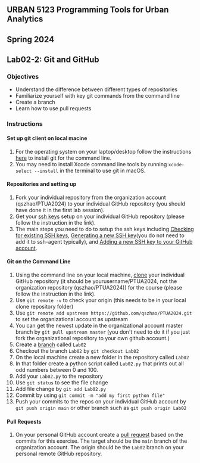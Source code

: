 ## URBAN 5123 Programming Tools for Urban Analytics
## Spring 2024
## Lab02-2: Git and GitHub

### Objectives

 - Understand the difference between different types of repositories
 - Familiarize yourself with key git commands from the command line
 - Create a branch
 - Learn how to use pull requests

### Instructions

#### Set up git client on local macine

 1. For the operating system on your laptop/desktop follow the instructions
    [here][git_cli] to install git for the command line.
 2. You may need to install Xcode command line tools by running `xcode-select --install` in the terminal to use git in macOS.

#### Repositories and setting up

 1. Fork your individual repository from the organization account (qszhao/PTUA2024) to your
    individual GitHub repository (you should have done it in the first lab session).
 2. Get your [ssh keys][ssh] setup on your individual GitHub repository (please follow the instruction in the link).
 3. The main steps you need to do to setup the ssh keys including [Checking for existing SSH keys][checkkey], [Generating a new SSH key][generatekey](you do not need to add it to ssh-agent typically), and [Adding a new SSH key to your GitHub account][addkey]. 

#### Git on the Command Line

 1. Using the command line on your local machine, [clone][clone] your individual GitHub
    repository (it should be yourusername/PTUA2024, not the organization repository (qszhao/PTUA2024)) for the course (please follow the instruction in the link).
 2. Use `git remote -v` to check your origin (this needs to be in your local clone repository folder) 
 3. Use `git remote add upstream https://github.com/qszhao/PTUA2024.git` to set the organizational account as upstream
 4. You can get the newest update in the organizational account master branch by `git pull upstream master` (you don't need to do it if you just fork the organizational repository to your own github account.)
 5. Create a [branch][branch] called `Lab02`
 6. Checkout the branch `Lab02` by `git checkout Lab02`
 7. On the local machine create a new folder in the repository called `Lab02`
 8. In that folder create a python script called `Lab02.py` that prints out all
    odd numbers between 0 and 100.
 9. Add your `Lab02.py` to the repository 
 10. Use `git status` to see the file change
 11. Add file change by `git add Lab02.py`
 12. Commit by using `git commit -m "add my first python file"`
 13. Push your commits to the repos on your individual GitHub account by `git push origin main` or other branch such as `git push origin Lab02`

#### Pull Requests
 1. On your personal GitHub account create a [pull request][pr] based on the commits
    for this exercise. The target should be the `main`  branch of the
    organization account. The origin should be the `Lab02` branch on your personal remote GitHub repository.


[branch]: https://GitHub.com/Kunena/Kunena-Forum/wiki/Create-a-new-branch-with-git-and-manage-branches
[pr]: https://help.GitHub.com/articles/using-pull-requests
[ssh]: https://help.GitHub.com/articles/generating-ssh-keys
[git_cli]: http://git-scm.com/book/en/Getting-Started-Installing-Git
[clone]: https://git-scm.com/book/en/v2/Git-Basics-Getting-a-Git-Repository
[checkkey]: https://docs.github.com/en/authentication/connecting-to-github-with-ssh/checking-for-existing-ssh-keys
[generatekey]: https://docs.github.com/en/authentication/connecting-to-github-with-ssh/generating-a-new-ssh-key-and-adding-it-to-the-ssh-agent
[addkey]: https://docs.github.com/en/authentication/connecting-to-github-with-ssh/adding-a-new-ssh-key-to-your-github-account
